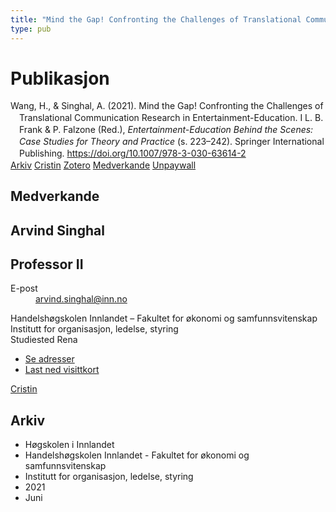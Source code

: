 ```yaml
---
title: "Mind the Gap! Confronting the Challenges of Translational Communication Research in Entertainment-Education"
type: pub
---
```

<h1>Publikasjon</h1>
<article id="csl-bib-container-AWEW7RBP" class="csl-bib-container">
  <div class="csl-bib-body" style="line-height: 1.35; padding-left: 1em; text-indent:-1em;">
  <div class="csl-entry">Wang, H., &amp; Singhal, A. (2021). Mind the Gap! Confronting the Challenges of Translational Communication Research in Entertainment-Education. I L. B. Frank &amp; P. Falzone (Red.), <i>Entertainment-Education Behind the Scenes: Case Studies for Theory and Practice</i> (s. 223&#x2013;242). Springer International Publishing. <a href="https://doi.org/10.1007/978-3-030-63614-2">https://doi.org/10.1007/978-3-030-63614-2</a></div>
</div>
  <div class="csl-bib-buttons">
    <a href="#taxonomy-article-AWEW7RBP" class="csl-bib-button">Arkiv</a>
    <a href="https://app.cristin.no/results/show.jsf?id=1917922" alt="Cristin URL" class="csl-bib-button">Cristin</a>
    <a href="http://zotero.org/groups/5022929/items/AWEW7RBP" alt="Zotero URL" class="csl-bib-button">Zotero</a>
    <a href="#contributors-article-AWEW7RBP" class="csl-bib-button">Medverkande</a>
    <a href="https://doi.org/10.1007/978-3-030-63614-2" class="csl-bib-button">Unpaywall</a>
  </div>
  <div id="csl-bib-meta-container-AWEW7RBP"></div>
</article>
<div id="csl-bib-meta-AWEW7RBP" class="csl-bib-meta">
  <article id="contributors-article-AWEW7RBP" class="contributors-article">
    <h1>Medverkande</h1>
    <div class="personas">
<div class="vrtx-hinn-person-card">
<div class="photo">
<i class="lar la-user-circle missing-person"></i>
</div>
<div class="info">
<hgroup><h1>Arvind Singhal</h1>
<h2>Professor II</h2>
</hgroup><dl>
<dt>E-post</dt>
<dd>
<a href="mailto:arvind.singhal@inn.no">arvind.singhal@inn.no</a>
</dd>
</dl>
<p>
Handelshøgskolen Innlandet – Fakultet for økonomi og samfunnsvitenskap<br>
Institutt for organisasjon, ledelse, styring<br>
Studiested Rena
</p>
<ul class="vrtx-hinn-links">
<li><a href="https://www.inn.no/finn-en-ansatt/arvind-singhal.html#vrtx-hinn-addresses">Se adresser</a></li>
<li><a href="https://www.inn.no/finn-en-ansatt/arvind-singhal.html?vrtx=vcf">Last ned visittkort</a></li>
</ul>
</div>
</div>
<a href="https://app.cristin.no/persons/show.jsf?id=863653" alt="Cristin URL" class="personas-cristin">Cristin</a>
</div>
  </article>
  <article id="taxonomy-article-AWEW7RBP" class="taxonomy-article">
    <h1>Arkiv</h1>
    <ul>
      <li>Høgskolen i Innlandet</li>
      <li>Handelshøgskolen Innlandet - Fakultet for økonomi og samfunnsvitenskap</li>
      <li>Institutt for organisasjon, ledelse, styring</li>
      <li>2021</li>
      <li>Juni</li>
    </ul>
  </article>
</div>

